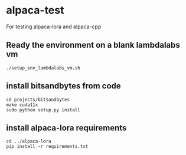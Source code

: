 # alpaca-test

For testing alpaca-lora and alpaca-cpp

##  Ready the environment on a blank lambdalabs vm

```
./setup_env_lambdalabs_vm.sh
```

## install bitsandbytes from code
```
cd projects/bitsandbytes
make cuda11x
sudo python setup.py install
```

## install alpaca-lora requirements
```
cd ../alpaca-lora
pip install -r requirements.txt
```
